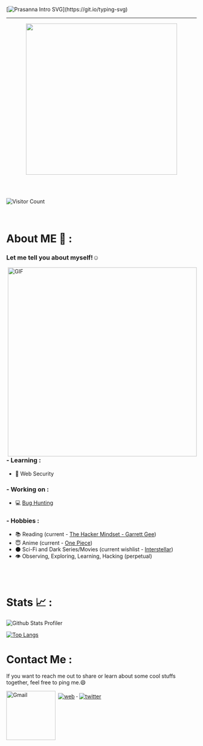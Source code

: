 [![Prasanna Intro SVG](https://readme-typing-svg.demolab.com?font=Roboto+Mono&size=35&duration=3500&pause=300&color=A2E42B&vCenter=true&width=650&height=80&lines=Hey+there%2C+I+am+Prasanna;I+am+a+Security+Enthusiast!;I+break+Logic;I+Contribute+to+a+Safer+Infosec.)](https://git.io/typing-svg)

 ---
 <p align="center">
 <img width=400 src="https://user-images.githubusercontent.com/74038190/229223156-0cbdaba9-3128-4d8e-8719-b6b4cf741b67.gif" >
 </p>
 
<br><br>

![Visitor Count](https://profile-counter.glitch.me/04s1s/count.svg)
<br><br><br>
# About ME 💬 :

### Let me tell you about myself!☺️

<img hight="400" width="500" alt="GIF" align="right" src="https://media.tenor.com/4XDjR7Y2GcwAAAAM/eren-freedom.gif">

### - Learning :
- 💫 Web Security

### - Working on :
- 💻 [Bug Hunting](https://hackerone.com)

### - Hobbies : 
- 📚 Reading (current - [The Hacker Mindset - Garrett Gee](https://drive.google.com/file/d/1lrWyKkZ7dMMt2xF9WwamLzpEgTg9GWGi/view?usp=sharing))
- 😇 Anime (current - [One Piece](https://aniwatchtv.to/one-piece-100))
- 🌑 Sci-Fi and Dark Series/Movies (current wishlist - [Interstellar](https://sflix.to/movie/free-interstellar-hd-19788))
- 👁️ Observing, Exploring, Learning, Hacking (perpetual)



</br>
</br>

# Stats 📈 :

![Github Stats Profiler](https://github-stats-alpha.vercel.app/api?username=04s1s&cc=000&tc=fff&ic=fff&bc=000)

[![Top Langs](https://github-readme-stats.vercel.app/api/top-langs/?username=04s1s&bg_color=000&border_color=000&text_color=fff)](https://github.com/anuraghazra/github-readme-stats)

# Contact Me :

If you want to reach me out to share or learn about some cool stuffs together, feel free to ping me.😄

<a href="mailto:ping@aprasanna.com.np">
 <img align="left" alt="Gmail" width="130" hight="100" src="https://github.com/Xx-Ashutosh-xX/Xx-Ashutosh-xX/blob/master/assets/icons/gmail.png" />
</a>
   <a href="https://aprasanna.com.np">
    <img src="svg/dev/misc/web.svg" alt="web" style="vertical-align:top; margin:6px 4px">
  </a>
  </a>    <a href="https://x.com/a_prasanna__">
    <img src="svg/social/twitter.svg" alt="twitter" style="vertical-align:top; margin:6px 4px">
  </a>
</br>
</br>
<!-- For more icons please follow  https://github.com/MikeCodesDotNET/ColoredBadges -->
